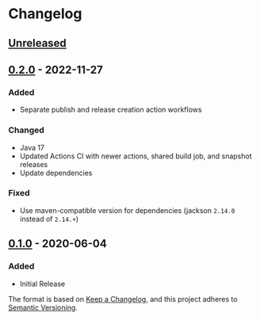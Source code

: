 # Changelog

## [Unreleased]

## [0.2.0] - 2022-11-27
### Added
- Separate publish and release creation action workflows

### Changed
- Java 17
- Updated Actions CI with newer actions, shared build job, and snapshot releases
- Update dependencies

### Fixed
- Use maven-compatible version for dependencies (jackson `2.14.0` instead of `2.14.+`)

## [0.1.0] - 2020-06-04
### Added
- Initial Release

The format is based on [Keep a Changelog](https://keepachangelog.com/en/1.0.0/),
and this project adheres to [Semantic Versioning](https://semver.org/spec/v2.0.0.html).

[Unreleased]: https://github.com/dotRun/MCVotifierLib/compare/v0.2.0...HEAD
[0.2.0]: https://github.com/dotRun/MCVotifierLib/compare/v0.1.0...v0.2.0
[0.1.0]: https://github.com/dotRun/MCVotifierLib/releases/tag/v0.1.0
